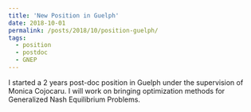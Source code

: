 ```yaml
---
title: 'New Position in Guelph'
date: 2018-10-01
permalink: /posts/2018/10/position-guelph/
tags:
  - position
  - postdoc
  - GNEP
---
```


I started a 2 years post-doc position in Guelph under the supervision of Monica Cojocaru. I will work on bringing optimization methods for Generalized Nash Equilibrium Problems.
